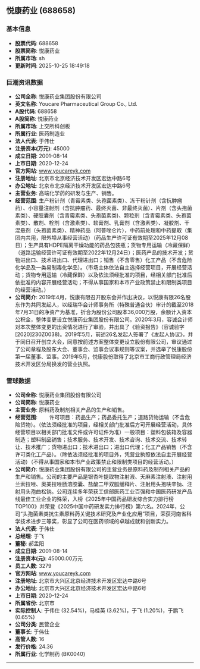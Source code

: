 ## 悦康药业 (688658)

### 基本信息

- **股票代码**: 688658
- **股票简称**: 悦康药业
- **所属市场**: sh
- **更新时间**: 2025-10-25 18:49:18

### 巨潮资讯数据

- **公司全称**: 悦康药业集团股份有限公司
- **英文名称**: Youcare Pharmaceutical Group Co., Ltd.
- **A股代码**: 688658
- **A股简称**: 悦康药业
- **所属市场**: 上交所科创板
- **所属行业**: 医药制造业
- **法人代表**: 于伟仕
- **注册资本(万元)**: 45000
- **成立日期**: 2001-08-14
- **上市日期**: 2020-12-24
- **官方网站**: www.youcareyk.com
- **注册地址**: 北京市北京经济技术开发区宏达中路6号
- **办公地址**: 北京市北京经济技术开发区宏达中路6号
- **主营业务**: 高端化学药的研发与生产、销售。
- **经营范围**: 生产粉针剂（青霉素类、头孢菌素类）、冻干粉针剂（含抗肿瘤药）、小容量注射剂（含抗肿瘤药、最终灭菌、非最终灭菌）、片剂（含头孢菌素类）、硬胶囊剂（含青霉素类、头孢菌素类)、颗粒剂（含青霉素类、头孢菌素类）、散剂、栓剂（含激素类）、软膏剂、乳膏剂（含激素类）、凝胶剂、干混悬剂（头孢菌素类）、精神药品（阿普唑仑片），中药前处理和中药提取（集团内共用，限外埠从事经营活动）（药品生产许可证有效期至2025年12月08日）；生产具有HDPE隔离干燥功能的药品包装瓶；货物专用运输（冷藏保鲜）（道路运输经营许可证有效期至2022年12月24日）；医药产品的技术开发；货物进出口、技术进出口、代理进出口；销售（不含零售）化工产品（不含危险化学品及一类易制毒化学品）。（市场主体依法自主选择经营项目，开展经营活动；货物专用运输（冷藏保鲜）以及依法须经批准的项目，经相关部门批准后依批准的内容开展经营活动；不得从事国家和本市产业政策禁止和限制类项目的经营活动。）
- **公司简介**: 2019年4月，悦康有限召开股东会并作出决议，以悦康有限26名股东作为共同发起人，以经瑞华会计师事务所（特殊普通合伙）审计的截至2018年7月31日的净资产为基准，折合为股份公司股本36,000万股，余额计入资本公积金，整体变更设立悦康药业集团股份有限公司。2020年3月，容诚会计师对本次整体变更的出资情况进行了审验，并出具了《验资报告》（容诚验字[2020]230Z0038)。2019年5月，前述26名发起人签署了《发起人协议》，并于同日召开创立大会，同意按前述方案整体变更设立股份有限公司，审议通过了公司章程及股东大会、董事会、监事会议事规则等议案，并选举了悦康股份第一届董事、监事。2019年5月，悦康股份取得了北京市工商行政管理局经济技术开发区分局换发的营业执照。

### 雪球数据

- **公司全称**: 悦康药业集团股份有限公司
- **公司简称**: 悦康药业
- **主营业务**: 原料药及制剂相关产品的生产和销售。
- **经营范围**: 　　许可项目：药品生产；药品委托生产；道路货物运输（不含危险货物）。（依法须经批准的项目，经相关部门批准后方可开展经营活动，具体经营项目以相关部门批准文件或许可证件为准）一般项目：塑料包装箱及容器制造；塑料制品销售；技术服务、技术开发、技术咨询、技术交流、技术转让、技术推广；货物进出口；技术进出口；进出口代理；化工产品销售（不含许可类化工产品）。（除依法须经批准的项目外，凭营业执照依法自主开展经营活动）（不得从事国家和本市产业政策禁止和限制类项目的经营活动。）
- **公司简介**: 悦康药业集团股份有限公司的主营业务是原料药及制剂相关产品的生产和销售。公司的主要产品是银杏叶提取物注射液、天麻素注射液、注射用兰索拉唑、奥美拉唑肠溶胶囊、盐酸二甲双胍缓释片、注射用头孢呋辛钠、注射用头孢曲松钠。公司连续多年荣获工信部医药工业百强和中国医药研发产品线最佳工业企业的殊荣，入榜《2025年中国药品研发综合实力排行榜TOP100》并荣登《2025中国中药研发实力排行榜》第六名。2024年，公司“头孢菌素类抗生素原料药关键技术研究及产业化应用”项目，荣获河南省科学技术进步三等奖，彰显了公司在医药领域的卓越成就和创新实力。
- **法人代表**: 于伟仕
- **总经理**: 于飞
- **董秘**: 郝孟阳
- **成立日期**: 2001-08-14
- **注册资本(元)**: 45000.00万元
- **员工人数**: 3279
- **官方网站**: www.youcareyk.com
- **注册地址**: 北京市大兴区北京经济技术开发区宏达中路6号
- **办公地址**: 北京市大兴区北京经济技术开发区宏达中路6号
- **上市日期**: 2020-12-24
- **所属省份**: 北京市
- **实际控制人**: 于伟仕 (32.54%)，马桂英 (3.62%)，于飞 (1.20%)，于鹏飞 (0.65%)
- **公司分类**: 民营企业
- **董事长**: 于伟仕
- **高管人数**: 16
- **发行价格**: 24.36
- **所属行业**: 化学制药 (BK0040)

---